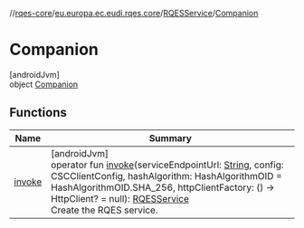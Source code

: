 //[rqes-core](../../../../index.md)/[eu.europa.ec.eudi.rqes.core](../../index.md)/[RQESService](../index.md)/[Companion](index.md)

# Companion

[androidJvm]\
object [Companion](index.md)

## Functions

| Name | Summary |
|---|---|
| [invoke](invoke.md) | [androidJvm]<br>operator fun [invoke](invoke.md)(serviceEndpointUrl: [String](https://kotlinlang.org/api/latest/jvm/stdlib/kotlin/-string/index.html), config: CSCClientConfig, hashAlgorithm: HashAlgorithmOID = HashAlgorithmOID.SHA_256, httpClientFactory: () -&gt; HttpClient? = null): [RQESService](../index.md)<br>Create the RQES service. |
